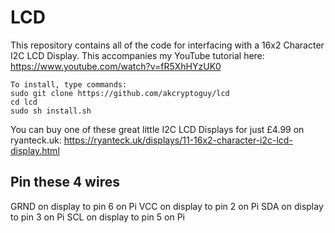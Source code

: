 # LCD
This repository contains all of the code for interfacing with a 16x2 Character I2C LCD Display. This accompanies my YouTube tutorial here: https://www.youtube.com/watch?v=fR5XhHYzUK0 

```
To install, type commands:
sudo git clone https://github.com/akcryptoguy/lcd
cd lcd
sudo sh install.sh
```

You can buy one of these great little I2C LCD Displays for just £4.99 on ryanteck.uk: https://ryanteck.uk/displays/11-16x2-character-i2c-lcd-display.html

## Pin these 4 wires
GRND on display to pin 6 on Pi
VCC on display to pin 2 on Pi
SDA on display to pin 3 on Pi
SCL on display to pin 5 on Pi
